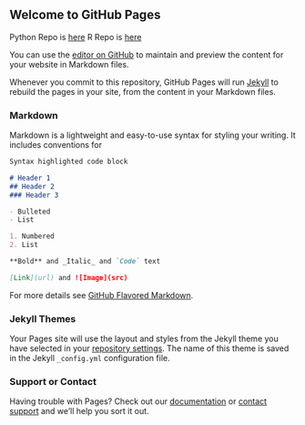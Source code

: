 ## Welcome to GitHub Pages

Python Repo is [here](https://github.com/97emilylc/97emilylc.github.io/blob/master/Actors%20and%20Movies.ipynb)
R Repo is [here](https://github.com/97emilylc/97emilylc.github.io/blob/master/R%20-%20Actors%20and%20Movies.ipynb)

You can use the [editor on GitHub](https://github.com/97emilylc/97emilylc.github.io/edit/master/README.md) to maintain and preview the content for your website in Markdown files.

Whenever you commit to this repository, GitHub Pages will run [Jekyll](https://jekyllrb.com/) to rebuild the pages in your site, from the content in your Markdown files.

### Markdown

Markdown is a lightweight and easy-to-use syntax for styling your writing. It includes conventions for

```markdown
Syntax highlighted code block

# Header 1
## Header 2
### Header 3

- Bulleted
- List

1. Numbered
2. List

**Bold** and _Italic_ and `Code` text

[Link](url) and ![Image](src)
```

For more details see [GitHub Flavored Markdown](https://guides.github.com/features/mastering-markdown/).

### Jekyll Themes

Your Pages site will use the layout and styles from the Jekyll theme you have selected in your [repository settings](https://github.com/97emilylc/97emilylc.github.io/settings). The name of this theme is saved in the Jekyll `_config.yml` configuration file.

### Support or Contact

Having trouble with Pages? Check out our [documentation](https://help.github.com/categories/github-pages-basics/) or [contact support](https://github.com/contact) and we’ll help you sort it out.
